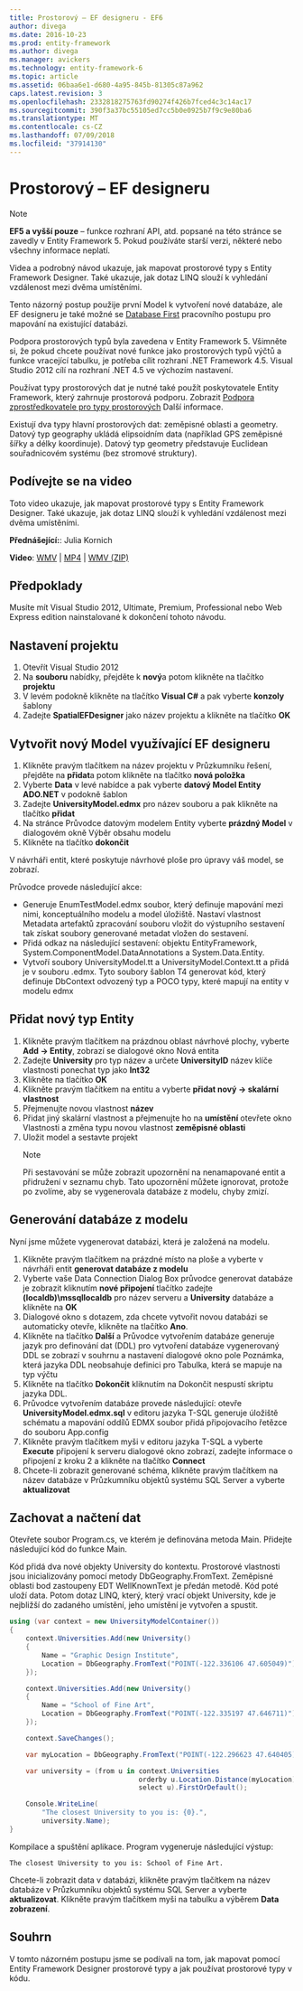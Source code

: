 ```yaml
---
title: Prostorový – EF designeru - EF6
author: divega
ms.date: 2016-10-23
ms.prod: entity-framework
ms.author: divega
ms.manager: avickers
ms.technology: entity-framework-6
ms.topic: article
ms.assetid: 06baa6e1-d680-4a95-845b-81305c87a962
caps.latest.revision: 3
ms.openlocfilehash: 2332818275763fd90274f426b7fced4c3c14ac17
ms.sourcegitcommit: 390f3a37bc55105ed7cc5b0e0925b7f9c9e80ba6
ms.translationtype: MT
ms.contentlocale: cs-CZ
ms.lasthandoff: 07/09/2018
ms.locfileid: "37914130"
---
```

# <a name="spatial---ef-designer"></a>Prostorový – EF designeru
> [!NOTE]
> **EF5 a vyšší pouze** – funkce rozhraní API, atd. popsané na této stránce se zavedly v Entity Framework 5. Pokud používáte starší verzi, některé nebo všechny informace neplatí.

Videa a podrobný návod ukazuje, jak mapovat prostorové typy s Entity Framework Designer. Také ukazuje, jak dotaz LINQ slouží k vyhledání vzdálenost mezi dvěma umístěními.

Tento názorný postup použije první Model k vytvoření nové databáze, ale EF designeru je také možné se [Database First](~/ef6/modeling/designer/workflows/database-first.md) pracovního postupu pro mapování na existující databázi.

Podpora prostorových typů byla zavedena v Entity Framework 5. Všimněte si, že pokud chcete používat nové funkce jako prostorových typů výčtů a funkce vracející tabulku, je potřeba cílit rozhraní .NET Framework 4.5. Visual Studio 2012 cílí na rozhraní .NET 4.5 ve výchozím nastavení.

Používat typy prostorových dat je nutné také použít poskytovatele Entity Framework, který zahrnuje prostorová podporu. Zobrazit [Podpora zprostředkovatele pro typy prostorových](~/ef6/fundamentals/providers/spatial-support.md) Další informace.

Existují dva typy hlavní prostorových dat: zeměpisné oblasti a geometry. Datový typ geography ukládá elipsoidním data (například GPS zeměpisné šířky a délky koordinuje). Datový typ geometry představuje Euclidean souřadnicovém systému (bez stromové struktury).

## <a name="watch-the-video"></a>Podívejte se na video
Toto video ukazuje, jak mapovat prostorové typy s Entity Framework Designer. Také ukazuje, jak dotaz LINQ slouží k vyhledání vzdálenost mezi dvěma umístěními.

**Přednášející:**: Julia Kornich

**Video**: [WMV](http://download.microsoft.com/download/E/C/9/EC9E6547-8983-4C1F-A919-D33210E4B213/HDI-ITPro-MSDN-winvideo-spatialwithdesigner.wmv) | [MP4](http://download.microsoft.com/download/E/C/9/EC9E6547-8983-4C1F-A919-D33210E4B213/HDI-ITPro-MSDN-mp4video-spatialwithdesigner.m4v) | [WMV (ZIP)](http://download.microsoft.com/download/E/C/9/EC9E6547-8983-4C1F-A919-D33210E4B213/HDI-ITPro-MSDN-winvideo-spatialwithdesigner.zip)

## <a name="pre-requisites"></a>Předpoklady

Musíte mít Visual Studio 2012, Ultimate, Premium, Professional nebo Web Express edition nainstalované k dokončení tohoto návodu.

## <a name="set-up-the-project"></a>Nastavení projektu

1.  Otevřít Visual Studio 2012
2.  Na **souboru** nabídky, přejděte k **nový**a potom klikněte na tlačítko **projektu**
3.  V levém podokně klikněte na tlačítko **Visual C\#** a pak vyberte **konzoly** šablony
4.  Zadejte **SpatialEFDesigner** jako název projektu a klikněte na tlačítko **OK**

## <a name="create-a-new-model-using-the-ef-designer"></a>Vytvořit nový Model využívající EF designeru

1.  Klikněte pravým tlačítkem na název projektu v Průzkumníku řešení, přejděte na **přidat**a potom klikněte na tlačítko **nová položka**
2.  Vyberte **Data** v levé nabídce a pak vyberte **datový Model Entity ADO.NET** v podokně šablon
3.  Zadejte **UniversityModel.edmx** pro název souboru a pak klikněte na tlačítko **přidat**
4.  Na stránce Průvodce datovým modelem Entity vyberte **prázdný Model** v dialogovém okně Výběr obsahu modelu
5.  Klikněte na tlačítko **dokončit**

V návrháři entit, které poskytuje návrhové ploše pro úpravy váš model, se zobrazí.

Průvodce provede následující akce:

-   Generuje EnumTestModel.edmx soubor, který definuje mapování mezi nimi, konceptuálního modelu a model úložiště. Nastaví vlastnost Metadata artefaktů zpracování souboru vložit do výstupního sestavení tak získat soubory generované metadat vložen do sestavení.
-   Přidá odkaz na následující sestavení: objektu EntityFramework, System.ComponentModel.DataAnnotations a System.Data.Entity.
-   Vytvoří soubory UniversityModel.tt a UniversityModel.Context.tt a přidá je v souboru .edmx. Tyto soubory šablon T4 generovat kód, který definuje DbContext odvozený typ a POCO typy, které mapují na entity v modelu edmx

## <a name="add-a-new-entity-type"></a>Přidat nový typ Entity

1.  Klikněte pravým tlačítkem na prázdnou oblast návrhové plochy, vyberte **Add -&gt; Entity**, zobrazí se dialogové okno Nová entita
2.  Zadejte **University** pro typ název a určete **UniversityID** název klíče vlastnosti ponechat typ jako **Int32**
3.  Klikněte na tlačítko **OK**
4.  Klikněte pravým tlačítkem na entitu a vyberte **přidat nový -&gt; skalární vlastnost**
5.  Přejmenujte novou vlastnost **název**
6.  Přidat jiný skalární vlastnost a přejmenujte ho na **umístění** otevřete okno Vlastnosti a změna typu novou vlastnost **zeměpisné oblasti**
7.  Uložit model a sestavte projekt
    > [!NOTE]
    > Při sestavování se může zobrazit upozornění na nenamapované entit a přidružení v seznamu chyb. Tato upozornění můžete ignorovat, protože po zvolíme, aby se vygenerovala databáze z modelu, chyby zmizí.

## <a name="generate-database-from-model"></a>Generování databáze z modelu

Nyní jsme můžete vygenerovat databázi, která je založená na modelu.

1.  Klikněte pravým tlačítkem na prázdné místo na ploše a vyberte v návrháři entit **generovat databáze z modelu**
2.  Vyberte vaše Data Connection Dialog Box průvodce generovat databáze je zobrazit kliknutím **nové připojení** tlačítko zadejte **(localdb)\\mssqllocaldb** pro název serveru a  **University** databáze a klikněte na **OK**
3.  Dialogové okno s dotazem, zda chcete vytvořit novou databázi se automaticky otevře, klikněte na tlačítko **Ano**.
4.  Klikněte na tlačítko **Další** a Průvodce vytvořením databáze generuje jazyk pro definování dat (DDL) pro vytvoření databáze vygenerovaný DDL se zobrazí v souhrnu a nastavení dialogové okno pole Poznámka, která jazyka DDL neobsahuje definici pro Tabulka, která se mapuje na typ výčtu
5.  Klikněte na tlačítko **Dokončit** kliknutím na Dokončit nespustí skriptu jazyka DDL.
6.  Průvodce vytvořením databáze provede následující: otevře **UniversityModel.edmx.sql** v editoru jazyka T-SQL generuje úložiště schématu a mapování oddílů EDMX soubor přidá připojovacího řetězce do souboru App.config
7.  Klikněte pravým tlačítkem myši v editoru jazyka T-SQL a vyberte **Execute** připojení k serveru dialogové okno zobrazí, zadejte informace o připojení z kroku 2 a klikněte na tlačítko **Connect**
8.  Chcete-li zobrazit generované schéma, klikněte pravým tlačítkem na název databáze v Průzkumníku objektů systému SQL Server a vyberte **aktualizovat**

## <a name="persist-and-retrieve-data"></a>Zachovat a načtení dat

Otevřete soubor Program.cs, ve kterém je definována metoda Main. Přidejte následující kód do funkce Main.

Kód přidá dva nové objekty University do kontextu. Prostorové vlastnosti jsou inicializovány pomocí metody DbGeography.FromText. Zeměpisné oblasti bod zastoupeny EDT WellKnownText je předán metodě. Kód poté uloží data. Potom dotaz LINQ, který, který vrací objekt University, kde je nejbližší do zadaného umístění, jeho umístění je vytvořen a spustit.

``` csharp
using (var context = new UniversityModelContainer())
{
    context.Universities.Add(new University()
    {
        Name = "Graphic Design Institute",
        Location = DbGeography.FromText("POINT(-122.336106 47.605049)"),
    });

    context.Universities.Add(new University()
    {
        Name = "School of Fine Art",
        Location = DbGeography.FromText("POINT(-122.335197 47.646711)"),
    });

    context.SaveChanges();

    var myLocation = DbGeography.FromText("POINT(-122.296623 47.640405)");

    var university = (from u in context.Universities
                                orderby u.Location.Distance(myLocation)
                                select u).FirstOrDefault();

    Console.WriteLine(
        "The closest University to you is: {0}.",
        university.Name);
}
```

Kompilace a spuštění aplikace. Program vygeneruje následující výstup:

```
The closest University to you is: School of Fine Art.
```

Chcete-li zobrazit data v databázi, klikněte pravým tlačítkem na název databáze v Průzkumníku objektů systému SQL Server a vyberte **aktualizovat**. Klikněte pravým tlačítkem myši na tabulku a výběrem **Data zobrazení**.

## <a name="summary"></a>Souhrn

V tomto názorném postupu jsme se podívali na tom, jak mapovat pomocí Entity Framework Designer prostorové typy a jak používat prostorové typy v kódu. 
